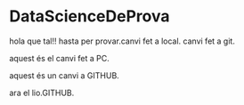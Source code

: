 # DataScienceDeProva
hola que tal!!
hasta per provar.canvi fet a local. 
canvi fet a git. 


aquest és el canvi fet a PC. 

aquest és un canvi a GITHUB. 

ara el lio.GITHUB.
